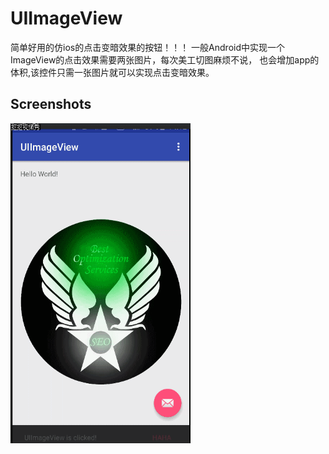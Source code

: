 # UIImageView
简单好用的仿ios的点击变暗效果的按钮！！！
一般Android中实现一个ImageView的点击效果需要两张图片，每次美工切图麻烦不说，
也会增加app的体积,该控件只需一张图片就可以实现点击变暗效果。

## Screenshots

<img src="/screenshots/UIImageView.gif" width="288" height="512" border="0" alt="screenshot">

